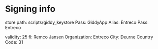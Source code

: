 Signing info
==============
store path: scripts/giddy_keystore
Pass: GiddyApp<Combi>
Alias: Entreco
Pass: Entreco<Combi>
    
validity: 25
fl: Remco Jansen
Organization: Entreco
City: Deurne
Country Code: 31